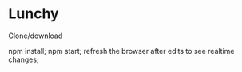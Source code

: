 # Lunchy


Clone/download

npm install; npm start; refresh the browser after edits to see realtime changes;



